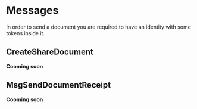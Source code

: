 <!--
order: 3
-->

# Messages
In order to send a document you are required to have an identity with some tokens inside it.   

## CreateShareDocument

**Cooming soon**

## MsgSendDocumentReceipt

**Cooming soon**
